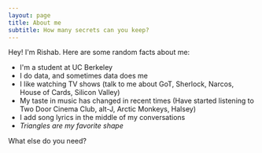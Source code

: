 ```yaml
---
layout: page
title: About me
subtitle: How many secrets can you keep?
---
```


Hey! I'm Rishab. Here are some random facts about me:

- I'm a student at UC Berkeley
- I do data, and sometimes data does me
- I like watching TV shows (talk to me about GoT, Sherlock, Narcos, House of Cards, Silicon Valley)
- My taste in music has changed in recent times (Have started listening to Two Door Cinema Club, alt-J, Arctic Monkeys, Halsey)
- I add song lyrics in the middle of my conversations
- *Triangles are my favorite shape*

What else do you need?

<!--
### my history

To be honest, I'm having some trouble remembering right now, so why don't you just watch [my movie](http://en.wikipedia.org/wiki/The_Princess_Bride_%28film%29) and it will answer **all** your questions.

-->
